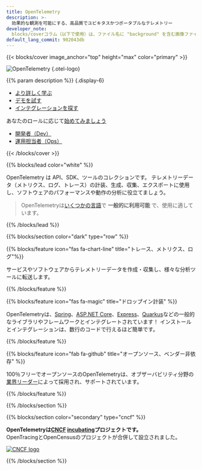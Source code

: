 ```yaml
---
title: OpenTelemetry
description: >-
  効果的な観測を可能にする、高品質でユビキタスかつポータブルなテレメトリー
developer_note:
  blocks/coverコラム（以下で使用）は、ファイル名に "background" を含む画像ファイルを背景画像として使用します。
default_lang_commit: 902043db
---
```


<div class="d-none"><a rel="me" href="https://fosstodon.org/@opentelemetry"></a></div>

{{< blocks/cover image_anchor="top" height="max" color="primary" >}}

<!-- prettier-ignore -->
![OpenTelemetry](/img/logos/opentelemetry-horizontal-color.svg)
{.otel-logo}

<!-- prettier-ignore -->
{{% param description %}}
{.display-6}

<div class="l-primary-buttons mt-5">

- [より詳しく学ぶ](/docs/what-is-opentelemetry/)
- [デモを試す](/docs/demo/)
- [インテグレーションを探す](/ecosystem/integrations)

</div>

<div class="h3 mt-4">
あなたのロールに応じて<a class="text-secondary" href="/docs/getting-started/">始めてみましょう</a>
</div>
<div class="l-get-started-buttons">

- [開発者（Dev）](/docs/getting-started/dev/)
- [運用担当者（Ops）](/docs/getting-started/ops/)

</div>
{{< /blocks/cover >}}

{{% blocks/lead color="white" %}}

OpenTelemetry は API、SDK、ツールのコレクションです。
テレメトリーデータ（メトリクス、ログ、トレース）の計装、生成、収集、エクスポートに使用し、ソフトウェアのパフォーマンスや動作の分析に役立てましょう。

> OpenTelemetryは[いくつかの言語](/docs/languages/)で **一般的に利用可能** で、使用に適しています。

{{% /blocks/lead %}}

{{% blocks/section color="dark" type="row" %}}

{{% blocks/feature icon="fas fa-chart-line" title="トレース、メトリクス、ログ"%}}

サービスやソフトウェアからテレメトリーデータを作成・収集し、様々な分析ツールに転送します。

{{% /blocks/feature %}}

{{% blocks/feature icon="fas fa-magic" title="ドロップイン計装" %}}

OpenTelemetryは、[Spring](https://spring.io)、[ASP.NET Core](https://docs.microsoft.com/aspnet/core)、[Express](https://expressjs.com)、[Quarkus](https://quarkus.io)などの一般的なライブラリやフレームワークとインテグレートされています！
インストールとインテグレーションは、数行のコードで行えるほど簡単です。

{{% /blocks/feature %}}

{{% blocks/feature icon="fab fa-github" title="オープンソース、ベンダー非依存" %}}

100％フリーでオープンソースのOpenTelemetryは、オブザーバビリティ分野の[業界リーダー](/ecosystem/vendors/)によって採用され、サポートされています。

{{% /blocks/feature %}}

{{% /blocks/section %}}

{{% blocks/section color="secondary" type="cncf" %}}

**OpenTelemetryは[CNCF][] [incubating][]プロジェクトです。**<br>OpenTracingとOpenCensusのプロジェクトが合併して設立されました。

[![CNCF logo][]][cncf]

[cncf]: https://cncf.io
[cncf logo]: /img/logos/cncf-white.svg
[incubating]: https://www.cncf.io/projects/

{{% /blocks/section %}}
